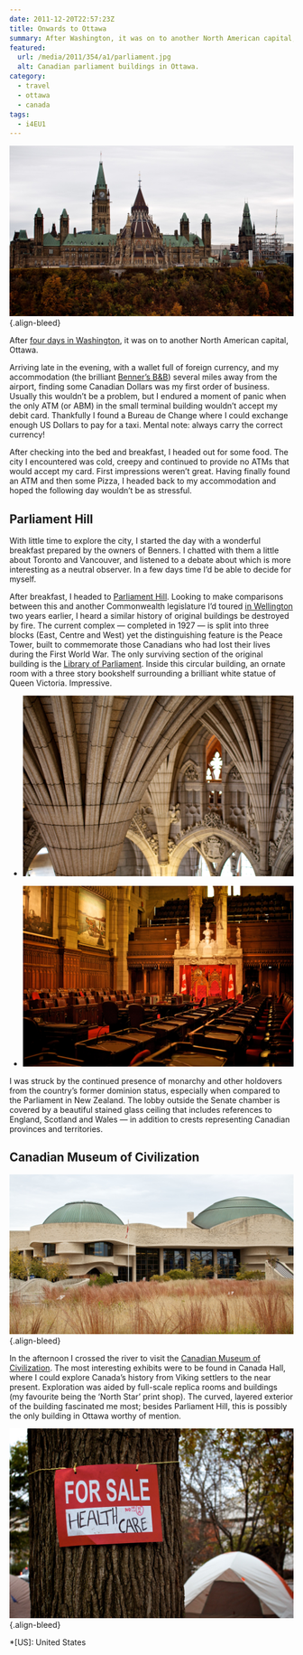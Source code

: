 ```yaml
---
date: 2011-12-20T22:57:23Z
title: Onwards to Ottawa
summary: After Washington, it was on to another North American capital, Ottawa, a city with no end of ATMs unwilling to accept my debit card.
featured:
  url: /media/2011/354/a1/parliament.jpg
  alt: Canadian parliament buildings in Ottawa.
category:
  - travel
  - ottawa
  - canada
tags:
  - i4EU1
---
```


![Canadian parliament buildings in Ottawa.](/media/2011/354/a1/parliament.jpg "Canadian parliament buildings in Ottawa.")
{.align-bleed}

After [four days in Washington][1], it was on to another North American capital, Ottawa.

Arriving late in the evening, with a wallet full of foreign currency, and my accommodation (the brilliant [Benner’s B&B][2]) several miles away from the airport, finding some Canadian Dollars was my first order of business. Usually this wouldn’t be a problem, but I endured a moment of panic when the only ATM (or ABM) in the small terminal building wouldn’t accept my debit card. Thankfully I found a Bureau de Change where I could exchange enough US Dollars to pay for a taxi. Mental note: always carry the correct currency!

After checking into the bed and breakfast, I headed out for some food. The city I encountered was cold, creepy and continued to provide no ATMs that would accept my card. First impressions weren’t great. Having finally found an ATM and then some Pizza, I headed back to my accommodation and hoped the following day wouldn’t be as stressful.

## Parliament Hill

With little time to explore the city, I started the day with a wonderful breakfast prepared by the owners of Benners. I chatted with them a little about Toronto and Vancouver, and listened to a debate about which is more interesting as a neutral observer. In a few days time I’d be able to decide for myself.

After breakfast, I headed to [Parliament Hill][3]. Looking to make comparisons between this and another Commonwealth legislature I’d toured [in Wellington][4] two years earlier, I heard a similar history of original buildings be destroyed by fire. The current complex — completed in 1927 — is split into three blocks (East, Centre and West) yet the distinguishing feature is the Peace Tower, built to commemorate those Canadians who had lost their lives during the First World War. The only surviving section of the original building is the [Library of Parliament][5]. Inside this circular building, an ornate room with a three story bookshelf surrounding a brilliant white statue of Queen Victoria. Impressive.

- ![Detail of vaulted ceilings in Confederation Hall.](/media/2011/354/a1/confederation_hall.jpg "Confederation Hall.")

- ![Inside the Senate Room.](/media/2011/354/a1/senate.jpg "Senate Room.")

I was struck by the continued presence of monarchy and other holdovers from the country’s former dominion status, especially when compared to the Parliament in New Zealand. The lobby outside the Senate chamber is covered by a beautiful stained glass ceiling that includes references to England, Scotland and Wales — in addition to crests representing Canadian provinces and territories.

## Canadian Museum of Civilization

![Outside the Canadian Museum of Civilization.](/media/2011/354/a1/cmc.jpg "Outside the Canadian Museum of Civilization.")
{.align-bleed}

In the afternoon I crossed the river to visit the [Canadian Museum of Civilization][6]. The most interesting exhibits were to be found in Canada Hall, where I could explore Canada’s history from Viking settlers to the near present. Exploration was aided by full-scale replica rooms and buildings (my favourite being the ‘North Star’ print shop). The curved, layered exterior of the building fascinated me most; besides Parliament Hill, this is possibly the only building in Ottawa worthy of mention.

![A sign tied to a tree that reads ’FOR SALE: HEALTH CARE’.](/media/2011/354/a1/occupy.jpg "I found plenty of protests as you would expect in a capital city. There were even more in Confederation Park, where the Occupy movement had set up a small encampment. Occupy camps were to become a feature of this trip.")
{.align-bleed}

[1]: /2011/353/a1/washington_dc/
[2]: http://bennersbnb.com/
[3]: https://en.wikipedia.org/wiki/Parliament_Hill
[4]: /2010/027/a1/wellington/
[5]: https://en.wikipedia.org/wiki/Library_of_Parliament
[6]: https://en.wikipedia.org/wiki/Canadian_Museum_of_Civilization

*[US]: United States
